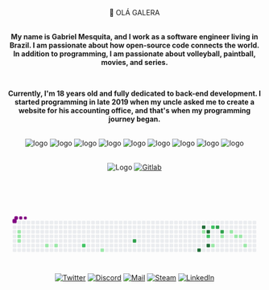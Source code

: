 <div align="center">
  👋 OLÁ GALERA    
  <div/>    
  <br>
 
  **My name is Gabriel Mesquita, and I work as a software engineer living in Brazil. I am passionate about how open-source code connects the world. In addition to programming, I am passionate about volleyball, paintball, movies, and series.**  
 
 <br>

 **Currently, I'm 18 years old and fully dedicated to back-end development. I started programming in late 2019 when my uncle asked me to create a website for his accounting office, and that's when my programming journey began.**

 <br />

<div aling="center>
  
 ![logo](https://camo.githubusercontent.com/ae68c969065110f026bd14f004f4ba9c65473e9050d820baebea196e4e239b28/68747470733a2f2f696d672e736869656c64732e696f2f62616467652f547970657363726970742d626c61636b3f7374796c653d666c61742d737175617265266c6f676f3d74797065736372697074)
 ![logo](https://camo.githubusercontent.com/3c4ad95f1a2d9a9825ad3f9ccb92eb97ab57ef620ac55dbeef0ce904326ffc67/68747470733a2f2f696d672e736869656c64732e696f2f62616467652f4a6176617363726970742d626c61636b3f7374796c653d666c61742d737175617265266c6f676f3d6a617661736372697074)
 ![logo](https://camo.githubusercontent.com/0c9cd81cf184bd30a42ce918a423970626c685e71d929da7ccd79b478e14a0b9/68747470733a2f2f696d672e736869656c64732e696f2f62616467652f52656163742d626c61636b3f7374796c653d666c61742d737175617265266c6f676f3d7265616374)
 ![logo](https://camo.githubusercontent.com/7b6a7065b3507eb4f881913bbda38d3150c3f5529819e078ee72462c358481ca/68747470733a2f2f696d672e736869656c64732e696f2f62616467652f4e6578742d626c61636b3f7374796c653d666c61742d737175617265266c6f676f3d6e6578742e6a73)
 ![logo](https://camo.githubusercontent.com/d77b3e12b88141e09af34ded1e1ea46dd2d2614d8db4e7b6ee9c4ac797724365/68747470733a2f2f696d672e736869656c64732e696f2f62616467652f4e6f64652d626c61636b3f7374796c653d666c61742d737175617265266c6f676f3d6e6f64652e6a73)
 ![logo](https://camo.githubusercontent.com/eebdecea9f7ad67c3170121cb9f286360c78f2771eaf78e73b7d7ad6a1f7c9ef/68747470733a2f2f696d672e736869656c64732e696f2f62616467652f5461696c77696e642532304353532d626c61636b3f7374796c653d666c61742d737175617265266c6f676f3d7461696c77696e642d637373)
 ![logo](https://camo.githubusercontent.com/c85183dbf4bc05eec945b87798226724a7668e6d66bbd00f5520541aa8046b43/68747470733a2f2f696d672e736869656c64732e696f2f62616467652f446f636b65722d626c61636b3f7374796c653d666c61742d737175617265266c6f676f3d646f636b6572)
 ![logo](https://camo.githubusercontent.com/f0b3d651e52d7135388471c609a483e30542fe4ae570b28c451b9a27d8633b0e/68747470733a2f2f696d672e736869656c64732e696f2f62616467652f5653436f64652d626c61636b3f7374796c653d666c61742d737175617265266c6f676f3d76697375616c2d73747564696f2d636f6465266c6f676f436f6c6f723d324439454539)
 ![logo](https://camo.githubusercontent.com/74a900404e26994896c1d624cc0038ff927dea58574af127df25036a705ce0c4/68747470733a2f2f696d672e736869656c64732e696f2f62616467652f57696e646f77732d626c61636b3f7374796c653d666c61742d737175617265266c6f676f3d77696e646f7773266c6f676f436f6c6f723d303137344346)
 ![logo](https://camo.githubusercontent.com/0459850e21983b3bfb270bae69fa813f851437bbc5aed85df34a2663ba4ae802/68747470733a2f2f696d672e736869656c64732e696f2f62616467652f57736c2d626c61636b3f7374796c653d666c61742d737175617265266c6f676f3d6c696e7578)

<div/>
  
<br />

<div aling="center>
  
[![Logo](https://img.shields.io/badge/Github-black?style=flat-square&logo=github)](https://github.com/MesquitaViana)
[![Gitlab](https://img.shields.io/badge/Gitlab-black?style=flat-square&logo=gitlab)](https://gitlab.com/MesquitaViana)

<div/>

<br />
<br />

<br />

<svg viewBox="-16 -32 880 192" width="880" height="192" xmlns="http://www.w3.org/2000/svg"><style>@keyframes c0{1.85%{fill:var(--c1)}1.87%,to{fill:var(--ce)}}@keyframes c1{2.32%{fill:var(--c1)}2.34%,to{fill:var(--ce)}}@keyframes c2{2.78%{fill:var(--c1)}2.8%,to{fill:var(--ce)}}@keyframes c3{6.04%{fill:var(--c1)}6.06%,to{fill:var(--ce)}}@keyframes c4{6.97%{fill:var(--c1)}6.99%,to{fill:var(--ce)}}@keyframes c5{56.27%{fill:var(--c2)}56.29%,to{fill:var(--ce)}}@keyframes c6{12.08%{fill:var(--c1)}12.1%,to{fill:var(--ce)}}@keyframes c7{61.85%{fill:var(--c3)}61.87%,to{fill:var(--ce)}}@keyframes c8{77.66%{fill:var(--c4)}77.68%,to{fill:var(--ce)}}@keyframes c9{73.94%{fill:var(--c4)}73.96%,to{fill:var(--ce)}}@keyframes ca{24.18%{fill:var(--c1)}24.2%,to{fill:var(--ce)}}@keyframes cb{74.87%{fill:var(--c4)}74.89%,to{fill:var(--ce)}}@keyframes cc{38.13%{fill:var(--c2)}38.15%,to{fill:var(--ce)}}@keyframes cd{76.27%{fill:var(--c4)}76.29%,to{fill:var(--ce)}}@keyframes ce{40.46%{fill:var(--c2)}40.48%,to{fill:var(--ce)}}@keyframes cf{27.43%{fill:var(--c1)}27.45%,to{fill:var(--ce)}}@keyframes cg{72.55%{fill:var(--c3)}72.57%,to{fill:var(--ce)}}@keyframes ch{71.62%{fill:var(--c3)}71.64%,to{fill:var(--ce)}}@keyframes ci{29.29%{fill:var(--c1)}29.31%,to{fill:var(--ce)}}@keyframes cj{35.34%{fill:var(--c1)}35.36%,to{fill:var(--ce)}}@keyframes ck{30.69%{fill:var(--c1)}30.71%,to{fill:var(--ce)}}@keyframes cl{31.15%{fill:var(--c1)}31.17%,to{fill:var(--ce)}}@keyframes cm{32.55%{fill:var(--c1)}32.57%,to{fill:var(--ce)}}@keyframes u0{1.85%{transform:scale(0,1)}1.87%,2.32%{transform:scale(.08,1)}2.34%,2.78%{transform:scale(.15,1)}2.8%,6.04%{transform:scale(.23,1)}6.06%,6.97%{transform:scale(.31,1)}12.08%,6.99%{transform:scale(.38,1)}12.1%,24.18%{transform:scale(.46,1)}24.2%,27.43%{transform:scale(.54,1)}27.45%,29.29%{transform:scale(.62,1)}29.31%,30.69%{transform:scale(.69,1)}30.71%,31.15%{transform:scale(.77,1)}31.17%,32.55%{transform:scale(.85,1)}32.57%,35.34%{transform:scale(.92,1)}35.36%,to{transform:scale(1,1)}}@keyframes u1{38.13%{transform:scale(0,1)}38.15%,40.46%{transform:scale(.33,1)}40.48%,56.27%{transform:scale(.67,1)}56.29%,to{transform:scale(1,1)}}@keyframes u2{61.85%{transform:scale(0,1)}61.87%,71.62%{transform:scale(.33,1)}71.64%,72.55%{transform:scale(.67,1)}72.57%,to{transform:scale(1,1)}}@keyframes u3{73.94%{transform:scale(0,1)}73.96%,74.87%{transform:scale(.25,1)}74.89%,76.27%{transform:scale(.5,1)}76.29%,77.66%{transform:scale(.75,1)}77.68%,to{transform:scale(1,1)}}@keyframes s0{0%,99.53%{transform:translate(0,-16px)}.47%{transform:translate(0,0)}.93%{transform:translate(16px,0)}2.79%{transform:translate(16px,64px)}5.58%{transform:translate(112px,64px)}6.05%{transform:translate(112px,80px)}9.3%{transform:translate(224px,80px)}89.77%,9.77%{transform:translate(224px,96px)}21.4%{transform:translate(624px,96px)}21.86%{transform:translate(624px,80px)}22.79%{transform:translate(656px,80px)}24.19%,74.42%{transform:translate(656px,32px)}24.65%{transform:translate(640px,32px)}25.12%{transform:translate(640px,48px)}25.58%{transform:translate(656px,48px)}26.05%{transform:translate(656px,64px)}26.98%,39.07%{transform:translate(688px,64px)}27.44%{transform:translate(688px,80px)}28.37%{transform:translate(720px,80px)}29.3%{transform:translate(720px,48px)}31.63%{transform:translate(800px,48px)}32.56%{transform:translate(800px,80px)}33.02%{transform:translate(784px,80px)}34.42%{transform:translate(784px,32px)}35.81%{transform:translate(736px,32px)}36.28%{transform:translate(736px,48px)}38.14%{transform:translate(672px,48px)}38.6%{transform:translate(672px,64px)}40.93%{transform:translate(688px,0)}53.95%{transform:translate(240px,0)}56.28%{transform:translate(240px,80px)}61.4%{transform:translate(416px,80px)}61.86%{transform:translate(416px,64px)}70.7%{transform:translate(720px,64px)}72.09%{transform:translate(720px,16px)}73.95%{transform:translate(656px,16px)}74.88%{transform:translate(672px,32px)}76.28%{transform:translate(672px,80px)}77.21%{transform:translate(640px,80px)}77.67%{transform:translate(640px,96px)}90.7%{transform:translate(224px,64px)}91.16%{transform:translate(208px,64px)}92.09%{transform:translate(208px,32px)}93.95%{transform:translate(144px,32px)}94.42%{transform:translate(144px,16px)}95.35%{transform:translate(112px,16px)}95.81%{transform:translate(112px,0)}96.28%{transform:translate(96px,0)}96.74%{transform:translate(96px,-16px)}}@keyframes s1{0%,99.53%{transform:translate(16px,-16px)}.47%{transform:translate(0,-16px)}.93%{transform:translate(0,0)}1.4%{transform:translate(16px,0)}3.26%{transform:translate(16px,64px)}6.05%{transform:translate(112px,64px)}6.51%{transform:translate(112px,80px)}9.77%{transform:translate(224px,80px)}10.23%,90.23%{transform:translate(224px,96px)}21.86%{transform:translate(624px,96px)}22.33%{transform:translate(624px,80px)}23.26%{transform:translate(656px,80px)}24.65%,74.88%{transform:translate(656px,32px)}25.12%{transform:translate(640px,32px)}25.58%{transform:translate(640px,48px)}26.05%{transform:translate(656px,48px)}26.51%{transform:translate(656px,64px)}27.44%,39.53%{transform:translate(688px,64px)}27.91%{transform:translate(688px,80px)}28.84%{transform:translate(720px,80px)}29.77%{transform:translate(720px,48px)}32.09%{transform:translate(800px,48px)}33.02%{transform:translate(800px,80px)}33.49%{transform:translate(784px,80px)}34.88%{transform:translate(784px,32px)}36.28%{transform:translate(736px,32px)}36.74%{transform:translate(736px,48px)}38.6%{transform:translate(672px,48px)}39.07%{transform:translate(672px,64px)}41.4%{transform:translate(688px,0)}54.42%{transform:translate(240px,0)}56.74%{transform:translate(240px,80px)}61.86%{transform:translate(416px,80px)}62.33%{transform:translate(416px,64px)}71.16%{transform:translate(720px,64px)}72.56%{transform:translate(720px,16px)}74.42%{transform:translate(656px,16px)}75.35%{transform:translate(672px,32px)}76.74%{transform:translate(672px,80px)}77.67%{transform:translate(640px,80px)}78.14%{transform:translate(640px,96px)}91.16%{transform:translate(224px,64px)}91.63%{transform:translate(208px,64px)}92.56%{transform:translate(208px,32px)}94.42%{transform:translate(144px,32px)}94.88%{transform:translate(144px,16px)}95.81%{transform:translate(112px,16px)}96.28%{transform:translate(112px,0)}96.74%{transform:translate(96px,0)}97.21%{transform:translate(96px,-16px)}}@keyframes s2{0%,99.53%{transform:translate(32px,-16px)}.93%{transform:translate(0,-16px)}1.4%{transform:translate(0,0)}1.86%{transform:translate(16px,0)}3.72%{transform:translate(16px,64px)}6.51%{transform:translate(112px,64px)}6.98%{transform:translate(112px,80px)}10.23%{transform:translate(224px,80px)}10.7%,90.7%{transform:translate(224px,96px)}22.33%{transform:translate(624px,96px)}22.79%{transform:translate(624px,80px)}23.72%{transform:translate(656px,80px)}25.12%,75.35%{transform:translate(656px,32px)}25.58%{transform:translate(640px,32px)}26.05%{transform:translate(640px,48px)}26.51%{transform:translate(656px,48px)}26.98%{transform:translate(656px,64px)}27.91%,40%{transform:translate(688px,64px)}28.37%{transform:translate(688px,80px)}29.3%{transform:translate(720px,80px)}30.23%{transform:translate(720px,48px)}32.56%{transform:translate(800px,48px)}33.49%{transform:translate(800px,80px)}33.95%{transform:translate(784px,80px)}35.35%{transform:translate(784px,32px)}36.74%{transform:translate(736px,32px)}37.21%{transform:translate(736px,48px)}39.07%{transform:translate(672px,48px)}39.53%{transform:translate(672px,64px)}41.86%{transform:translate(688px,0)}54.88%{transform:translate(240px,0)}57.21%{transform:translate(240px,80px)}62.33%{transform:translate(416px,80px)}62.79%{transform:translate(416px,64px)}71.63%{transform:translate(720px,64px)}73.02%{transform:translate(720px,16px)}74.88%{transform:translate(656px,16px)}75.81%{transform:translate(672px,32px)}77.21%{transform:translate(672px,80px)}78.14%{transform:translate(640px,80px)}78.6%{transform:translate(640px,96px)}91.63%{transform:translate(224px,64px)}92.09%{transform:translate(208px,64px)}93.02%{transform:translate(208px,32px)}94.88%{transform:translate(144px,32px)}95.35%{transform:translate(144px,16px)}96.28%{transform:translate(112px,16px)}96.74%{transform:translate(112px,0)}97.21%{transform:translate(96px,0)}97.67%{transform:translate(96px,-16px)}}@keyframes s3{0%,99.53%{transform:translate(48px,-16px)}1.4%{transform:translate(0,-16px)}1.86%{transform:translate(0,0)}2.33%{transform:translate(16px,0)}4.19%{transform:translate(16px,64px)}6.98%{transform:translate(112px,64px)}7.44%{transform:translate(112px,80px)}10.7%{transform:translate(224px,80px)}11.16%,91.16%{transform:translate(224px,96px)}22.79%{transform:translate(624px,96px)}23.26%{transform:translate(624px,80px)}24.19%{transform:translate(656px,80px)}25.58%,75.81%{transform:translate(656px,32px)}26.05%{transform:translate(640px,32px)}26.51%{transform:translate(640px,48px)}26.98%{transform:translate(656px,48px)}27.44%{transform:translate(656px,64px)}28.37%,40.47%{transform:translate(688px,64px)}28.84%{transform:translate(688px,80px)}29.77%{transform:translate(720px,80px)}30.7%{transform:translate(720px,48px)}33.02%{transform:translate(800px,48px)}33.95%{transform:translate(800px,80px)}34.42%{transform:translate(784px,80px)}35.81%{transform:translate(784px,32px)}37.21%{transform:translate(736px,32px)}37.67%{transform:translate(736px,48px)}39.53%{transform:translate(672px,48px)}40%{transform:translate(672px,64px)}42.33%{transform:translate(688px,0)}55.35%{transform:translate(240px,0)}57.67%{transform:translate(240px,80px)}62.79%{transform:translate(416px,80px)}63.26%{transform:translate(416px,64px)}72.09%{transform:translate(720px,64px)}73.49%{transform:translate(720px,16px)}75.35%{transform:translate(656px,16px)}76.28%{transform:translate(672px,32px)}77.67%{transform:translate(672px,80px)}78.6%{transform:translate(640px,80px)}79.07%{transform:translate(640px,96px)}92.09%{transform:translate(224px,64px)}92.56%{transform:translate(208px,64px)}93.49%{transform:translate(208px,32px)}95.35%{transform:translate(144px,32px)}95.81%{transform:translate(144px,16px)}96.74%{transform:translate(112px,16px)}97.21%{transform:translate(112px,0)}97.67%{transform:translate(96px,0)}98.14%{transform:translate(96px,-16px)}}:root{--cb:#1b1f230a;--cs:purple;--ce:#ebedf0;--c0:#ebedf0;--c1:#9be9a8;--c2:#40c463;--c3:#30a14e;--c4:#216e39}@media (prefers-color-scheme:dark){:root{--cb:#1b1f230a;--cs:purple;--ce:#161b22;--c1:#01311f;--c2:#034525;--c3:#0f6d31;--c4:#00c647}}.c{shape-rendering:geometricPrecision;rx:2;ry:2;fill:var(--ce);stroke-width:1px;stroke:var(--cb);animation:none 21500ms linear infinite}.c.c0,.c.c1{fill:var(--c1);animation-name:c0}.c.c1{animation-name:c1}.c.c2,.c.c3,.c.c4{fill:var(--c1);animation-name:c2}.c.c3,.c.c4{animation-name:c3}.c.c4{animation-name:c4}.c.c5{fill:var(--c2);animation-name:c5}.c.c6{fill:var(--c1);animation-name:c6}.c.c7{fill:var(--c3);animation-name:c7}.c.c8,.c.c9{fill:var(--c4);animation-name:c8}.c.c9{animation-name:c9}.c.ca{fill:var(--c1);animation-name:ca}.c.cb{fill:var(--c4);animation-name:cb}.c.cc{fill:var(--c2);animation-name:cc}.c.cd{fill:var(--c4);animation-name:cd}.c.ce{fill:var(--c2);animation-name:ce}.c.cf{fill:var(--c1);animation-name:cf}.c.cg,.c.ch{fill:var(--c3);animation-name:cg}.c.ch{animation-name:ch}.c.ci,.c.cj{fill:var(--c1);animation-name:ci}.c.cj{animation-name:cj}.c.ck,.c.cl,.c.cm{fill:var(--c1);animation-name:ck}.c.cl,.c.cm{animation-name:cl}.c.cm{animation-name:cm}.s,.u{animation:none linear 21500ms infinite}.u,.u.u0{transform-origin:0 0}.u{transform:scale(0,1)}.u.u0{fill:var(--c1);animation-name:u0}.u.u1{fill:var(--c2);animation-name:u1;transform-origin:479.3px 0}.u.u2{fill:var(--c3);animation-name:u2;transform-origin:589.9px 0}.u.u3{fill:var(--c4);animation-name:u3;transform-origin:700.5px 0}.s{shape-rendering:geometricPrecision;fill:var(--cs)}.s.s0{transform:translate(0,-16px);animation-name:s0}.s.s1{transform:translate(16px,-16px);animation-name:s1}.s.s2{transform:translate(32px,-16px);animation-name:s2}.s.s3{transform:translate(48px,-16px);animation-name:s3}</style><rect class="c" x="2" y="2" width="12" height="12"/><rect class="c" x="2" y="18" width="12" height="12"/><rect class="c" x="2" y="34" width="12" height="12"/><rect class="c" x="2" y="50" width="12" height="12"/><rect class="c" x="2" y="66" width="12" height="12"/><rect class="c" x="2" y="82" width="12" height="12"/><rect class="c" x="2" y="98" width="12" height="12"/><rect class="c" x="18" y="2" width="12" height="12"/><rect class="c" x="18" y="18" width="12" height="12"/><rect class="c c0" x="18" y="34" width="12" height="12"/><rect class="c c1" x="18" y="50" width="12" height="12"/><rect class="c c2" x="18" y="66" width="12" height="12"/><rect class="c" x="18" y="82" width="12" height="12"/><rect class="c" x="18" y="98" width="12" height="12"/><rect class="c" x="34" y="2" width="12" height="12"/><rect class="c" x="34" y="18" width="12" height="12"/><rect class="c" x="34" y="34" width="12" height="12"/><rect class="c" x="34" y="50" width="12" height="12"/><rect class="c" x="34" y="66" width="12" height="12"/><rect class="c" x="34" y="82" width="12" height="12"/><rect class="c" x="34" y="98" width="12" height="12"/><rect class="c" x="50" y="2" width="12" height="12"/><rect class="c" x="50" y="18" width="12" height="12"/><rect class="c" x="50" y="34" width="12" height="12"/><rect class="c" x="50" y="50" width="12" height="12"/><rect class="c" x="50" y="66" width="12" height="12"/><rect class="c" x="50" y="82" width="12" height="12"/><rect class="c" x="50" y="98" width="12" height="12"/><rect class="c" x="66" y="2" width="12" height="12"/><rect class="c" x="66" y="18" width="12" height="12"/><rect class="c" x="66" y="34" width="12" height="12"/><rect class="c" x="66" y="50" width="12" height="12"/><rect class="c" x="66" y="66" width="12" height="12"/><rect class="c" x="66" y="82" width="12" height="12"/><rect class="c" x="66" y="98" width="12" height="12"/><rect class="c" x="82" y="2" width="12" height="12"/><rect class="c" x="82" y="18" width="12" height="12"/><rect class="c" x="82" y="34" width="12" height="12"/><rect class="c" x="82" y="50" width="12" height="12"/><rect class="c" x="82" y="66" width="12" height="12"/><rect class="c" x="82" y="82" width="12" height="12"/><rect class="c" x="82" y="98" width="12" height="12"/><rect class="c" x="98" y="2" width="12" height="12"/><rect class="c" x="98" y="18" width="12" height="12"/><rect class="c" x="98" y="34" width="12" height="12"/><rect class="c" x="98" y="50" width="12" height="12"/><rect class="c" x="98" y="66" width="12" height="12"/><rect class="c" x="98" y="82" width="12" height="12"/><rect class="c" x="98" y="98" width="12" height="12"/><rect class="c" x="114" y="2" width="12" height="12"/><rect class="c" x="114" y="18" width="12" height="12"/><rect class="c" x="114" y="34" width="12" height="12"/><rect class="c" x="114" y="50" width="12" height="12"/><rect class="c" x="114" y="66" width="12" height="12"/><rect class="c c3" x="114" y="82" width="12" height="12"/><rect class="c" x="114" y="98" width="12" height="12"/><rect class="c" x="130" y="2" width="12" height="12"/><rect class="c" x="130" y="18" width="12" height="12"/><rect class="c" x="130" y="34" width="12" height="12"/><rect class="c" x="130" y="50" width="12" height="12"/><rect class="c" x="130" y="66" width="12" height="12"/><rect class="c" x="130" y="82" width="12" height="12"/><rect class="c" x="130" y="98" width="12" height="12"/><rect class="c" x="146" y="2" width="12" height="12"/><rect class="c" x="146" y="18" width="12" height="12"/><rect class="c" x="146" y="34" width="12" height="12"/><rect class="c" x="146" y="50" width="12" height="12"/><rect class="c" x="146" y="66" width="12" height="12"/><rect class="c c4" x="146" y="82" width="12" height="12"/><rect class="c" x="146" y="98" width="12" height="12"/><rect class="c" x="162" y="2" width="12" height="12"/><rect class="c" x="162" y="18" width="12" height="12"/><rect class="c" x="162" y="34" width="12" height="12"/><rect class="c" x="162" y="50" width="12" height="12"/><rect class="c" x="162" y="66" width="12" height="12"/><rect class="c" x="162" y="82" width="12" height="12"/><rect class="c" x="162" y="98" width="12" height="12"/><rect class="c" x="178" y="2" width="12" height="12"/><rect class="c" x="178" y="18" width="12" height="12"/><rect class="c" x="178" y="34" width="12" height="12"/><rect class="c" x="178" y="50" width="12" height="12"/><rect class="c" x="178" y="66" width="12" height="12"/><rect class="c" x="178" y="82" width="12" height="12"/><rect class="c" x="178" y="98" width="12" height="12"/><rect class="c" x="194" y="2" width="12" height="12"/><rect class="c" x="194" y="18" width="12" height="12"/><rect class="c" x="194" y="34" width="12" height="12"/><rect class="c" x="194" y="50" width="12" height="12"/><rect class="c" x="194" y="66" width="12" height="12"/><rect class="c" x="194" y="82" width="12" height="12"/><rect class="c" x="194" y="98" width="12" height="12"/><rect class="c" x="210" y="2" width="12" height="12"/><rect class="c" x="210" y="18" width="12" height="12"/><rect class="c" x="210" y="34" width="12" height="12"/><rect class="c" x="210" y="50" width="12" height="12"/><rect class="c" x="210" y="66" width="12" height="12"/><rect class="c" x="210" y="82" width="12" height="12"/><rect class="c" x="210" y="98" width="12" height="12"/><rect class="c" x="226" y="2" width="12" height="12"/><rect class="c" x="226" y="18" width="12" height="12"/><rect class="c" x="226" y="34" width="12" height="12"/><rect class="c" x="226" y="50" width="12" height="12"/><rect class="c" x="226" y="66" width="12" height="12"/><rect class="c" x="226" y="82" width="12" height="12"/><rect class="c" x="226" y="98" width="12" height="12"/><rect class="c" x="242" y="2" width="12" height="12"/><rect class="c" x="242" y="18" width="12" height="12"/><rect class="c" x="242" y="34" width="12" height="12"/><rect class="c" x="242" y="50" width="12" height="12"/><rect class="c" x="242" y="66" width="12" height="12"/><rect class="c c5" x="242" y="82" width="12" height="12"/><rect class="c" x="242" y="98" width="12" height="12"/><rect class="c" x="258" y="2" width="12" height="12"/><rect class="c" x="258" y="18" width="12" height="12"/><rect class="c" x="258" y="34" width="12" height="12"/><rect class="c" x="258" y="50" width="12" height="12"/><rect class="c" x="258" y="66" width="12" height="12"/><rect class="c" x="258" y="82" width="12" height="12"/><rect class="c" x="258" y="98" width="12" height="12"/><rect class="c" x="274" y="2" width="12" height="12"/><rect class="c" x="274" y="18" width="12" height="12"/><rect class="c" x="274" y="34" width="12" height="12"/><rect class="c" x="274" y="50" width="12" height="12"/><rect class="c" x="274" y="66" width="12" height="12"/><rect class="c" x="274" y="82" width="12" height="12"/><rect class="c" x="274" y="98" width="12" height="12"/><rect class="c" x="290" y="2" width="12" height="12"/><rect class="c" x="290" y="18" width="12" height="12"/><rect class="c" x="290" y="34" width="12" height="12"/><rect class="c" x="290" y="50" width="12" height="12"/><rect class="c" x="290" y="66" width="12" height="12"/><rect class="c" x="290" y="82" width="12" height="12"/><rect class="c" x="290" y="98" width="12" height="12"/><rect class="c" x="306" y="2" width="12" height="12"/><rect class="c" x="306" y="18" width="12" height="12"/><rect class="c" x="306" y="34" width="12" height="12"/><rect class="c" x="306" y="50" width="12" height="12"/><rect class="c" x="306" y="66" width="12" height="12"/><rect class="c" x="306" y="82" width="12" height="12"/><rect class="c c6" x="306" y="98" width="12" height="12"/><rect class="c" x="322" y="2" width="12" height="12"/><rect class="c" x="322" y="18" width="12" height="12"/><rect class="c" x="322" y="34" width="12" height="12"/><rect class="c" x="322" y="50" width="12" height="12"/><rect class="c" x="322" y="66" width="12" height="12"/><rect class="c" x="322" y="82" width="12" height="12"/><rect class="c" x="322" y="98" width="12" height="12"/><rect class="c" x="338" y="2" width="12" height="12"/><rect class="c" x="338" y="18" width="12" height="12"/><rect class="c" x="338" y="34" width="12" height="12"/><rect class="c" x="338" y="50" width="12" height="12"/><rect class="c" x="338" y="66" width="12" height="12"/><rect class="c" x="338" y="82" width="12" height="12"/><rect class="c" x="338" y="98" width="12" height="12"/><rect class="c" x="354" y="2" width="12" height="12"/><rect class="c" x="354" y="18" width="12" height="12"/><rect class="c" x="354" y="34" width="12" height="12"/><rect class="c" x="354" y="50" width="12" height="12"/><rect class="c" x="354" y="66" width="12" height="12"/><rect class="c" x="354" y="82" width="12" height="12"/><rect class="c" x="354" y="98" width="12" height="12"/><rect class="c" x="370" y="2" width="12" height="12"/><rect class="c" x="370" y="18" width="12" height="12"/><rect class="c" x="370" y="34" width="12" height="12"/><rect class="c" x="370" y="50" width="12" height="12"/><rect class="c" x="370" y="66" width="12" height="12"/><rect class="c" x="370" y="82" width="12" height="12"/><rect class="c" x="370" y="98" width="12" height="12"/><rect class="c" x="386" y="2" width="12" height="12"/><rect class="c" x="386" y="18" width="12" height="12"/><rect class="c" x="386" y="34" width="12" height="12"/><rect class="c" x="386" y="50" width="12" height="12"/><rect class="c" x="386" y="66" width="12" height="12"/><rect class="c" x="386" y="82" width="12" height="12"/><rect class="c" x="386" y="98" width="12" height="12"/><rect class="c" x="402" y="2" width="12" height="12"/><rect class="c" x="402" y="18" width="12" height="12"/><rect class="c" x="402" y="34" width="12" height="12"/><rect class="c" x="402" y="50" width="12" height="12"/><rect class="c" x="402" y="66" width="12" height="12"/><rect class="c" x="402" y="82" width="12" height="12"/><rect class="c" x="402" y="98" width="12" height="12"/><rect class="c" x="418" y="2" width="12" height="12"/><rect class="c" x="418" y="18" width="12" height="12"/><rect class="c" x="418" y="34" width="12" height="12"/><rect class="c" x="418" y="50" width="12" height="12"/><rect class="c c7" x="418" y="66" width="12" height="12"/><rect class="c" x="418" y="82" width="12" height="12"/><rect class="c" x="418" y="98" width="12" height="12"/><rect class="c" x="434" y="2" width="12" height="12"/><rect class="c" x="434" y="18" width="12" height="12"/><rect class="c" x="434" y="34" width="12" height="12"/><rect class="c" x="434" y="50" width="12" height="12"/><rect class="c" x="434" y="66" width="12" height="12"/><rect class="c" x="434" y="82" width="12" height="12"/><rect class="c" x="434" y="98" width="12" height="12"/><rect class="c" x="450" y="2" width="12" height="12"/><rect class="c" x="450" y="18" width="12" height="12"/><rect class="c" x="450" y="34" width="12" height="12"/><rect class="c" x="450" y="50" width="12" height="12"/><rect class="c" x="450" y="66" width="12" height="12"/><rect class="c" x="450" y="82" width="12" height="12"/><rect class="c" x="450" y="98" width="12" height="12"/><rect class="c" x="466" y="2" width="12" height="12"/><rect class="c" x="466" y="18" width="12" height="12"/><rect class="c" x="466" y="34" width="12" height="12"/><rect class="c" x="466" y="50" width="12" height="12"/><rect class="c" x="466" y="66" width="12" height="12"/><rect class="c" x="466" y="82" width="12" height="12"/><rect class="c" x="466" y="98" width="12" height="12"/><rect class="c" x="482" y="2" width="12" height="12"/><rect class="c" x="482" y="18" width="12" height="12"/><rect class="c" x="482" y="34" width="12" height="12"/><rect class="c" x="482" y="50" width="12" height="12"/><rect class="c" x="482" y="66" width="12" height="12"/><rect class="c" x="482" y="82" width="12" height="12"/><rect class="c" x="482" y="98" width="12" height="12"/><rect class="c" x="498" y="2" width="12" height="12"/><rect class="c" x="498" y="18" width="12" height="12"/><rect class="c" x="498" y="34" width="12" height="12"/><rect class="c" x="498" y="50" width="12" height="12"/><rect class="c" x="498" y="66" width="12" height="12"/><rect class="c" x="498" y="82" width="12" height="12"/><rect class="c" x="498" y="98" width="12" height="12"/><rect class="c" x="514" y="2" width="12" height="12"/><rect class="c" x="514" y="18" width="12" height="12"/><rect class="c" x="514" y="34" width="12" height="12"/><rect class="c" x="514" y="50" width="12" height="12"/><rect class="c" x="514" y="66" width="12" height="12"/><rect class="c" x="514" y="82" width="12" height="12"/><rect class="c" x="514" y="98" width="12" height="12"/><rect class="c" x="530" y="2" width="12" height="12"/><rect class="c" x="530" y="18" width="12" height="12"/><rect class="c" x="530" y="34" width="12" height="12"/><rect class="c" x="530" y="50" width="12" height="12"/><rect class="c" x="530" y="66" width="12" height="12"/><rect class="c" x="530" y="82" width="12" height="12"/><rect class="c" x="530" y="98" width="12" height="12"/><rect class="c" x="546" y="2" width="12" height="12"/><rect class="c" x="546" y="18" width="12" height="12"/><rect class="c" x="546" y="34" width="12" height="12"/><rect class="c" x="546" y="50" width="12" height="12"/><rect class="c" x="546" y="66" width="12" height="12"/><rect class="c" x="546" y="82" width="12" height="12"/><rect class="c" x="546" y="98" width="12" height="12"/><rect class="c" x="562" y="2" width="12" height="12"/><rect class="c" x="562" y="18" width="12" height="12"/><rect class="c" x="562" y="34" width="12" height="12"/><rect class="c" x="562" y="50" width="12" height="12"/><rect class="c" x="562" y="66" width="12" height="12"/><rect class="c" x="562" y="82" width="12" height="12"/><rect class="c" x="562" y="98" width="12" height="12"/><rect class="c" x="578" y="2" width="12" height="12"/><rect class="c" x="578" y="18" width="12" height="12"/><rect class="c" x="578" y="34" width="12" height="12"/><rect class="c" x="578" y="50" width="12" height="12"/><rect class="c" x="578" y="66" width="12" height="12"/><rect class="c" x="578" y="82" width="12" height="12"/><rect class="c" x="578" y="98" width="12" height="12"/><rect class="c" x="594" y="2" width="12" height="12"/><rect class="c" x="594" y="18" width="12" height="12"/><rect class="c" x="594" y="34" width="12" height="12"/><rect class="c" x="594" y="50" width="12" height="12"/><rect class="c" x="594" y="66" width="12" height="12"/><rect class="c" x="594" y="82" width="12" height="12"/><rect class="c" x="594" y="98" width="12" height="12"/><rect class="c" x="610" y="2" width="12" height="12"/><rect class="c" x="610" y="18" width="12" height="12"/><rect class="c" x="610" y="34" width="12" height="12"/><rect class="c" x="610" y="50" width="12" height="12"/><rect class="c" x="610" y="66" width="12" height="12"/><rect class="c" x="610" y="82" width="12" height="12"/><rect class="c" x="610" y="98" width="12" height="12"/><rect class="c" x="626" y="2" width="12" height="12"/><rect class="c" x="626" y="18" width="12" height="12"/><rect class="c" x="626" y="34" width="12" height="12"/><rect class="c" x="626" y="50" width="12" height="12"/><rect class="c" x="626" y="66" width="12" height="12"/><rect class="c" x="626" y="82" width="12" height="12"/><rect class="c" x="626" y="98" width="12" height="12"/><rect class="c" x="642" y="2" width="12" height="12"/><rect class="c" x="642" y="18" width="12" height="12"/><rect class="c" x="642" y="34" width="12" height="12"/><rect class="c" x="642" y="50" width="12" height="12"/><rect class="c" x="642" y="66" width="12" height="12"/><rect class="c" x="642" y="82" width="12" height="12"/><rect class="c c8" x="642" y="98" width="12" height="12"/><rect class="c" x="658" y="2" width="12" height="12"/><rect class="c c9" x="658" y="18" width="12" height="12"/><rect class="c ca" x="658" y="34" width="12" height="12"/><rect class="c" x="658" y="50" width="12" height="12"/><rect class="c" x="658" y="66" width="12" height="12"/><rect class="c" x="658" y="82" width="12" height="12"/><rect class="c" x="658" y="98" width="12" height="12"/><rect class="c" x="674" y="2" width="12" height="12"/><rect class="c" x="674" y="18" width="12" height="12"/><rect class="c cb" x="674" y="34" width="12" height="12"/><rect class="c cc" x="674" y="50" width="12" height="12"/><rect class="c" x="674" y="66" width="12" height="12"/><rect class="c cd" x="674" y="82" width="12" height="12"/><rect class="c" x="674" y="98" width="12" height="12"/><rect class="c" x="690" y="2" width="12" height="12"/><rect class="c ce" x="690" y="18" width="12" height="12"/><rect class="c" x="690" y="34" width="12" height="12"/><rect class="c" x="690" y="50" width="12" height="12"/><rect class="c" x="690" y="66" width="12" height="12"/><rect class="c cf" x="690" y="82" width="12" height="12"/><rect class="c" x="690" y="98" width="12" height="12"/><rect class="c" x="706" y="2" width="12" height="12"/><rect class="c cg" x="706" y="18" width="12" height="12"/><rect class="c" x="706" y="34" width="12" height="12"/><rect class="c" x="706" y="50" width="12" height="12"/><rect class="c" x="706" y="66" width="12" height="12"/><rect class="c" x="706" y="82" width="12" height="12"/><rect class="c" x="706" y="98" width="12" height="12"/><rect class="c" x="722" y="2" width="12" height="12"/><rect class="c" x="722" y="18" width="12" height="12"/><rect class="c ch" x="722" y="34" width="12" height="12"/><rect class="c ci" x="722" y="50" width="12" height="12"/><rect class="c" x="722" y="66" width="12" height="12"/><rect class="c" x="722" y="82" width="12" height="12"/><rect class="c" x="722" y="98" width="12" height="12"/><rect class="c" x="738" y="2" width="12" height="12"/><rect class="c" x="738" y="18" width="12" height="12"/><rect class="c" x="738" y="34" width="12" height="12"/><rect class="c" x="738" y="50" width="12" height="12"/><rect class="c" x="738" y="66" width="12" height="12"/><rect class="c" x="738" y="82" width="12" height="12"/><rect class="c" x="738" y="98" width="12" height="12"/><rect class="c" x="754" y="2" width="12" height="12"/><rect class="c" x="754" y="18" width="12" height="12"/><rect class="c cj" x="754" y="34" width="12" height="12"/><rect class="c" x="754" y="50" width="12" height="12"/><rect class="c" x="754" y="66" width="12" height="12"/><rect class="c" x="754" y="82" width="12" height="12"/><rect class="c" x="754" y="98" width="12" height="12"/><rect class="c" x="770" y="2" width="12" height="12"/><rect class="c" x="770" y="18" width="12" height="12"/><rect class="c" x="770" y="34" width="12" height="12"/><rect class="c ck" x="770" y="50" width="12" height="12"/><rect class="c" x="770" y="66" width="12" height="12"/><rect class="c" x="770" y="82" width="12" height="12"/><rect class="c" x="770" y="98" width="12" height="12"/><rect class="c" x="786" y="2" width="12" height="12"/><rect class="c" x="786" y="18" width="12" height="12"/><rect class="c" x="786" y="34" width="12" height="12"/><rect class="c cl" x="786" y="50" width="12" height="12"/><rect class="c" x="786" y="66" width="12" height="12"/><rect class="c" x="786" y="82" width="12" height="12"/><rect class="c" x="786" y="98" width="12" height="12"/><rect class="c" x="802" y="2" width="12" height="12"/><rect class="c" x="802" y="18" width="12" height="12"/><rect class="c" x="802" y="34" width="12" height="12"/><rect class="c" x="802" y="50" width="12" height="12"/><rect class="c" x="802" y="66" width="12" height="12"/><rect class="c cm" x="802" y="82" width="12" height="12"/><rect class="c" x="802" y="98" width="12" height="12"/><rect class="c" x="818" y="2" width="12" height="12"/><rect class="c" x="818" y="18" width="12" height="12"/><rect class="c" x="818" y="34" width="12" height="12"/><rect class="c" x="818" y="50" width="12" height="12"/><rect class="c" x="818" y="66" width="12" height="12"/><rect class="c" x="818" y="82" width="12" height="12"/><rect class="c" x="818" y="98" width="12" height="12"/><rect class="c" x="834" y="2" width="12" height="12"/><rect class="c" x="834" y="18" width="12" height="12"/><rect class="c" x="834" y="34" width="12" height="12"/><rect class="c" x="834" y="50" width="12" height="12"/><rect class="c" x="834" y="66" width="12" height="12"/><rect class="c" x="834" y="82" width="12" height="12"/><rect class="c" x="834" y="98" width="12" height="12"/><rect class="u u0" height="12" width="479.9" x="0.0" y="144"/><rect class="u u1" height="12" width="111.2" x="479.3" y="144"/><rect class="u u2" height="12" width="111.2" x="589.9" y="144"/><rect class="u u3" height="12" width="148.1" x="700.5" y="144"/><rect class="s s0" x="0.8" y="0.8" width="14.4" height="14.4" rx="4.5" ry="4.5"/><rect class="s s1" x="1.8" y="1.8" width="12.3" height="12.3" rx="4.1" ry="4.1"/><rect class="s s2" x="2.6" y="2.6" width="10.8" height="10.8" rx="3.6" ry="3.6"/><rect class="s s3" x="3.0" y="3.0" width="9.9" height="9.9" rx="3.3" ry="3.3"/></svg>

<div align="center">

[![Twitter](https://img.shields.io/badge/Twitter-black?style=flat-square&logo=twitter)](https://twitter.com/eumescas)
[![Discord](https://img.shields.io/badge/Discord-black?style=flat-square&logo=discord)](mesquita#8679)
[![Mail](https://img.shields.io/badge/Mail-black?style=flat-square&logo=gmail)](mailto:mesquiitaaviana@gmail.com)
[![Steam](https://img.shields.io/badge/Steam-black?style=flat-square&logo=steam)](https://steamcommunity.com/id/mesquitaviana/)
[![LinkedIn](https://img.shields.io/badge/LinkedIn-black?style=flat-square&logo=linkedIn&logoColor=0073B1)]()

<div/>
